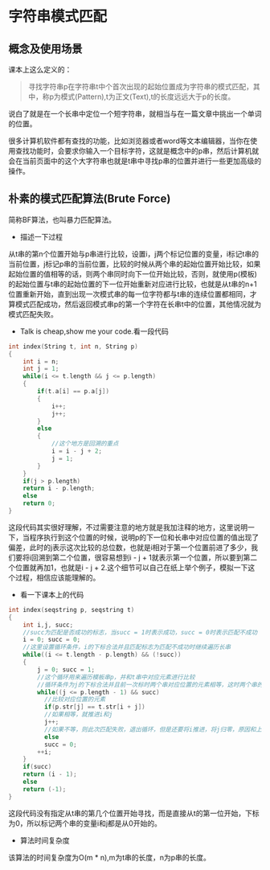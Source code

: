 # 字符串模式匹配             

## 概念及使用场景              
课本上这么定义的：
>  寻找字符串p在字符串t中个首次出现的起始位置成为字符串的模式匹配，其中，称p为模式(Pattern),t为正文(Text),t的长度远远大于p的长度。            

说白了就是在一个长串中定位一个短字符串，就相当与在一篇文章中挑出一个单词的位置。           

很多计算机软件都有查找的功能，比如浏览器或者word等文本编辑器，当你在使用查找功能时，会要求你输入一个目标字符，这就是概念中的p串，然后计算机就会在当前页面中的这个大字符串也就是t串中寻找p串的位置并进行一些更加高级的操作。           


## 朴素的模式匹配算法(Brute Force)         
简称BF算法，也叫暴力匹配算法。           

* 描述一下过程      


从t串的第n个位置开始与p串进行比较，设置i，j两个标记位置的变量，i标记t串的当前位置，j标记p串的当前位置，比较的时候从两个串的起始位置开始比较，如果起始位置的值相等的话，则两个串同时向下一位开始比较，否则，就使用p(模板)的起始位置与t串的起始位置的下一位开始重新对应进行比较，也就是从t串的n+1位置重新开始，直到出现一次模式串的每一位字符都与t串的连续位置都相同，才算模式匹配成功，然后返回模式串p的第一个字符在长串t中的位置，其他情况就为模式匹配失败。            

* Talk is cheap,show me your code.看一段代码            

```c
int index(String t, int n, String p)
{
    int i = n;
    int j = 1;
    while(i <= t.length && j <= p.length)
    {
        if(t.a[i] == p.a[j])
        {
            i++;
            j++;
        }
        else
        {
            //这个地方是回溯的重点
            i = i - j + 2;
            j = 1;
        }
    }
    if(j > p.length)
    return i - p.length;
    else
    return 0;
}
```         

这段代码其实很好理解，不过需要注意的地方就是我加注释的地方，这里说明一下，当程序执行到这个位置的时候，说明p的下一位和长串中对应位置的值出现了偏差，此时的j表示这次比较的总位数，也就是i相对于第一个位置前进了多少，我们要将i回溯到第二个位置，很容易想到i - j + 1就表示第一个位置，所以要到第二个位置就再加1，也就是i - j + 2.这个细节可以自己在纸上举个例子，模拟一下这个过程，相信应该能理解的。      

* 看一下课本上的代码         

```c
int index(seqstring p, seqstring t)
{
    int i,j, succ;
    //succ为匹配是否成功的标志，当succ = 1时表示成功，succ = 0时表示匹配不成功
    i = 0; succ = 0;
    //这里设置循环条件，i的下标合法并且匹配标志为匹配不成功时继续遍历长串
    while((i <= t.length - p.length) && (!succ))
    {
        j = 0; succ = 1;
        //这个循环用来遍历模板串p，并和t串中对应元素进行比较
        //循环条件为j的下标合法并且前一次标时两个串对应位置的元素相等，这时两个串的下标都推进，继续下一位的比较
        while((j <= p.length - 1) && succ)
          //比较对应位置的元素
          if(p.str[j] == t.str[i + j])
          //如果相等，就推进i和j
          j++;
          //如果不等，则此次匹配失败，退出循环，但是还要将i推进，将j归零，原因和上面一致那段代码一致，就是下次重新比较的准备工作
          else
          succ = 0;
        ++i;  
    }
    if(succ)
    return (i - 1);
    else
    return (-1);
}
```           

这段代码没有指定从t串的第几个位置开始寻找，而是直接从t的第一位开始，下标为0，所以标记两个串的变量i和j都是从0开始的。

* 算法时间复杂度        

该算法的时间复杂度为O(m * n),m为t串的长度，n为p串的长度。        
